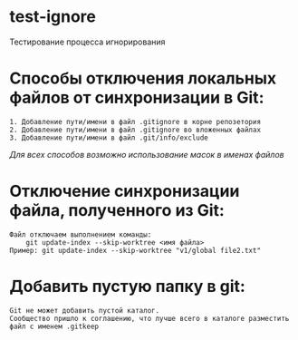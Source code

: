 # test-ignore
Тестирование процесса игнорирования


# Способы отключения локальных файлов от синхронизации в Git:
    1. Добавление пути/имени в файл .gitignore в корне репозетория
    2. Добавление пути/имени в файл .gitignore во вложенных файлах
    3. Добавление пути/имени в файл .git/info/exclude
    
<i>Для всех способов возможно использование масок в именах файлов</i>

# Отключение синхронизации файла, полученного из Git:
    Файл отключаем выполнением команды:
        git update-index --skip-worktree <имя файла>
    Пример: git update-index --skip-worktree "v1/global file2.txt"

# Добавить пустую папку в git:
    Git не может добавить пустой каталог.
    Cообщество пришло к соглашению, что лучше всего в каталоге разместить файл с именем .gitkeep
